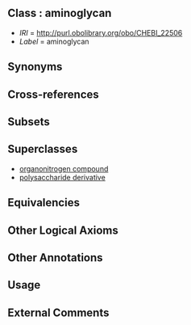 
## Class : aminoglycan

 * *IRI* = http://purl.obolibrary.org/obo/CHEBI_22506
 * *Label* = aminoglycan

## Synonyms


## Cross-references


## Subsets


## Superclasses

 * [organonitrogen compound](../../CHEBI/52/CHEBI_35352.md)
 * [polysaccharide derivative](../../CHEBI/12/CHEBI_65212.md)

## Equivalencies


## Other Logical Axioms


## Other Annotations


## Usage


## External Comments

